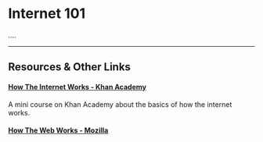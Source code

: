 # Internet 101

....


----

## Resources & Other Links

#### [How The Internet Works - Khan Academy](https://www.khanacademy.org/computing/computer-science/internet-intro/internet-works-intro)

A mini course on Khan Academy about the basics of how the internet works.


#### [How The Web Works - Mozilla](https://developer.mozilla.org/en-US/docs/Learn/Getting_started_with_the_web/How_the_Web_works)